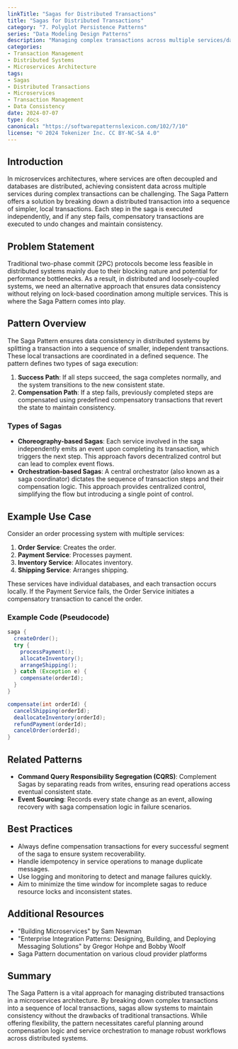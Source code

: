 ```yaml
---
linkTitle: "Sagas for Distributed Transactions"
title: "Sagas for Distributed Transactions"
category: "7. Polyglot Persistence Patterns"
series: "Data Modeling Design Patterns"
description: "Managing complex transactions across multiple services/databases using a sequence of local transactions with compensation."
categories:
- Transaction Management
- Distributed Systems
- Microservices Architecture
tags:
- Sagas
- Distributed Transactions
- Microservices
- Transaction Management
- Data Consistency
date: 2024-07-07
type: docs
canonical: "https://softwarepatternslexicon.com/102/7/10"
license: "© 2024 Tokenizer Inc. CC BY-NC-SA 4.0"
---
```



## Introduction

In microservices architectures, where services are often decoupled and databases are distributed, achieving consistent data across multiple services during complex transactions can be challenging. The Saga Pattern offers a solution by breaking down a distributed transaction into a sequence of simpler, local transactions. Each step in the saga is executed independently, and if any step fails, compensatory transactions are executed to undo changes and maintain consistency.

## Problem Statement

Traditional two-phase commit (2PC) protocols become less feasible in distributed systems mainly due to their blocking nature and potential for performance bottlenecks. As a result, in distributed and loosely-coupled systems, we need an alternative approach that ensures data consistency without relying on lock-based coordination among multiple services. This is where the Saga Pattern comes into play.

## Pattern Overview

The Saga Pattern ensures data consistency in distributed systems by splitting a transaction into a sequence of smaller, independent transactions. These local transactions are coordinated in a defined sequence. The pattern defines two types of saga execution:

1. **Success Path**: If all steps succeed, the saga completes normally, and the system transitions to the new consistent state.
2. **Compensation Path**: If a step fails, previously completed steps are compensated using predefined compensatory transactions that revert the state to maintain consistency.

### Types of Sagas

- **Choreography-based Sagas**: Each service involved in the saga independently emits an event upon completing its transaction, which triggers the next step. This approach favors decentralized control but can lead to complex event flows.
- **Orchestration-based Sagas**: A central orchestrator (also known as a saga coordinator) dictates the sequence of transaction steps and their compensation logic. This approach provides centralized control, simplifying the flow but introducing a single point of control.

## Example Use Case

Consider an order processing system with multiple services:

1. **Order Service**: Creates the order.
2. **Payment Service**: Processes payment.
3. **Inventory Service**: Allocates inventory.
4. **Shipping Service**: Arranges shipping.

These services have individual databases, and each transaction occurs locally. If the Payment Service fails, the Order Service initiates a compensatory transaction to cancel the order.

### Example Code (Pseudocode)

```java
saga {
  createOrder();
  try {
    processPayment();
    allocateInventory();
    arrangeShipping();
  } catch (Exception e) {
    compensate(orderId);
  }
}

compensate(int orderId) {
  cancelShipping(orderId);
  deallocateInventory(orderId);
  refundPayment(orderId);
  cancelOrder(orderId);
}
```

## Related Patterns

- **Command Query Responsibility Segregation (CQRS)**: Complement Sagas by separating reads from writes, ensuring read operations access eventual consistent state.
- **Event Sourcing**: Records every state change as an event, allowing recovery with saga compensation logic in failure scenarios.

## Best Practices

- Always define compensation transactions for every successful segment of the saga to ensure system recoverability.
- Handle idempotency in service operations to manage duplicate messages.
- Use logging and monitoring to detect and manage failures quickly.
- Aim to minimize the time window for incomplete sagas to reduce resource locks and inconsistent states.

## Additional Resources

- "Building Microservices" by Sam Newman
- "Enterprise Integration Patterns: Designing, Building, and Deploying Messaging Solutions" by Gregor Hohpe and Bobby Woolf
- Saga Pattern documentation on various cloud provider platforms

## Summary

The Saga Pattern is a vital approach for managing distributed transactions in a microservices architecture. By breaking down complex transactions into a sequence of local transactions, sagas allow systems to maintain consistency without the drawbacks of traditional transactions. While offering flexibility, the pattern necessitates careful planning around compensation logic and service orchestration to manage robust workflows across distributed systems.
